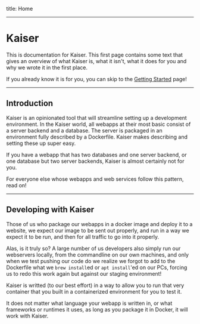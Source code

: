 title: Home

---

# Kaiser

This is documentation for Kaiser. This first page contains some text that gives an overview of what Kaiser is, what it isn't, what it does for you and why we wrote it in the first place.

If you already know it is for you, you can skip to the [Getting Started](0110-getting_started) page!

---

## Introduction

Kaiser is an opinionated tool that will streamline setting up a development environment. In the Kaiser world, all webapps at their most basic consist of a server backend and a database. The server is packaged in an environment fully described by a Dockerfile. Kaiser makes describing and setting these up super easy.

If you have a webapp that has two databases and one server backend, or one database but two server backends, Kaiser is almost certainly not for you.

For everyone else whose webapps and web services follow this pattern, read on!

---

## Developing with Kaiser

Those of us who package our webapps in a docker image and deploy it to a website, we expect our image to be sent out properly, and run in a way we expect it to be run, and then for all traffic to go into it properly.

Alas, is it truly so? A large number of us developers also simply run our webservers locally, from the commandline on our own machines, and only when we test pushing our code do we realize we forgot to add to the Dockerfile what we `brew install`ed or `apt install`'ed on our PCs, forcing us to redo this work again but against our staging environment!

Kaiser is writted (to our best effort) in a way to allow you to run that very container that you built in a containerized environment for you to test it.

It does not matter what language your webapp is written in, or what frameworks or runtimes it uses, as long as you package it in Docker, it will work with Kaiser.

